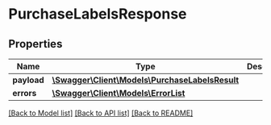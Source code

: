 # PurchaseLabelsResponse

## Properties
Name | Type | Description | Notes
------------ | ------------- | ------------- | -------------
**payload** | [**\Swagger\Client\Models\PurchaseLabelsResult**](PurchaseLabelsResult.md) |  | [optional] 
**errors** | [**\Swagger\Client\Models\ErrorList**](ErrorList.md) |  | [optional] 

[[Back to Model list]](../../README.md#documentation-for-models) [[Back to API list]](../../README.md#documentation-for-api-endpoints) [[Back to README]](../../README.md)

